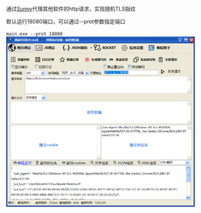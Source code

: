通过[Sunny](https://github.com/qtgolang/SunnyNet)代理其他软件的http请求，实现随机TLS指纹

默认运行18080端口，可以通过--prot参数指定端口

`main.exe --prot 18080`
![20240626135236.png](README%2Fimage%2F20240626135236.png)